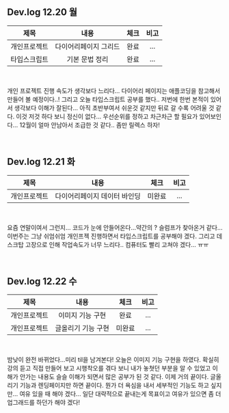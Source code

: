 ## Dev.log 12.20 월

  |제목|내용|체크|비고|
|:------:|:------:|:------:|:------:|
|개인프로젝트|다이어리페이지 그리드|완료|...|
|타입스크립트|기본 문법 정리|완료|...|

<br />

개인 프로젝트 진행 속도가 생각보다 느리다... 다이어리 페이지는 애플코딩을 참고해서 만들어 볼 예정이다..! 그리고 오늘 타입스크립트 공부를 했다.. 저번에 한번 본적이 있어서 생각보다 이해가 잘된다... 아직 초반부여서 쉬운것 같지만 뒤로 갈 수록 어려울 것 같다. 이것 저것 하다 보니 정신이 없다... 우선순위를 정하고 차근차근 할 필요가 있어보인다... 12월이 얼마 안남아서 조급한 것 같다.. 좀만 릴렉스 하자!

<br />

## Dev.log 12.21 화

  |제목|내용|체크|비고|
|:------:|:------:|:------:|:------:|
|개인프로젝트|다이어리페이지 데이터 바인딩|미완료|...|

<br />

요즘 연말이여서 그런지... 코드가 눈에 안들어온다...약간의 ? 슬럼프가 찾아온거 같다... 이번주는 그냥 쉬엄쉬엄 개인프젝 진행하면서 타입스크립트를 공부해야 겠다. 그리고 데스크탑 고장으로 인해 작업속도가 너무 느리다.. 컴퓨터도 빨리 고쳐야 겠다... ㅠㅠ

<br />

## Dev.log 12.22 수

  |제목|내용|체크|비고|
|:------:|:------:|:------:|:------:|
|개인프로젝트|이미지 기능 구현|완료|...|
|개인프로젝트|글올리기 기능 구현|미완료|...|

<br />

밤낮이 완전 바뀌었다...미리 til을 남겨본다! 오늘은 이미지 기능 구현을 하였다. 확실히 강의 듣고 직접 만들어 보고 시행착오를 겪다 보니 내가 놓쳣던 부분을 알 수 있었고 이해가 안가는 내용도 슬슬 이해가 되면서 많은 공부가 된 것 같다. 이제 거의 끝이다. 글올리기 기능과 렌딩페이지만 하면 끝이다. 뭔가 더 욕심을 내서 세부적인 기능도 하고 싶지만... 여유 있을 때 해야 겠다... 일단 대략적으로 끝내는게 목표이고 여유가 있으면 좀 더 업그래드를 하던가 해야 겠다! 

<br />